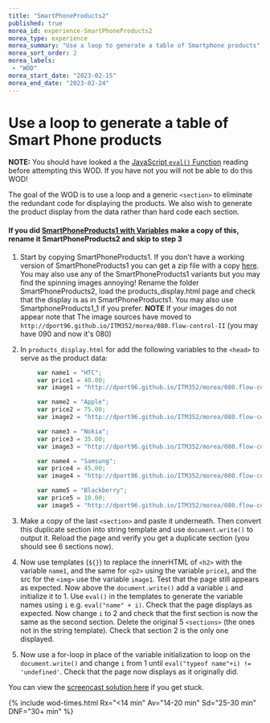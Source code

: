```yaml
--- 
title: "SmartPhoneProducts2" 
published: true 
morea_id: experience-SmartPhoneProducts2
morea_type: experience 
morea_summary: "Use a loop to generate a table of Smartphone products"
morea_sort_order: 2 
morea_labels:
 - "WOD"
morea_start_date: "2023-02-15"
morea_end_date: "2023-02-24"
---
```


# Use a loop to generate a table of Smart Phone products

**NOTE:** You should have looked a the [JavaScript `eval()` Function](https://www.w3schools.com/jsref/jsref_eval.asp) reading before attempting this WOD. If you have not you will not be able to do this WOD!

The goal of the WOD is to use a loop and a generic `<section>` to eliminate the redundant code for displaying the products. We also wish to generate the product display from the data rather than hard code each section.

#### If you did [SmartPhoneProducts1 with Variables](../050.variables_data_types/experience-SmartPhoneProducts1_variables.html) make a copy of this, rename it SmartPhoneProducts2 and skip to step 3

1. Start by copying SmartPhoneProducts1. If you don't have a working version of SmartPhoneProducts1 you can get a zip file with a copy [here](../040.dynamic-web-pages/SmartPhoneProducts1.zip). You may also use any of the SmartPhoneProducts1 variants but you may find the spinning images annoying! Rename the folder SmartPhoneProducts2, load the products_display.html page and check that the  display is as in SmartPhoneProducts1. You may also use SmartphoneProducts1_1 if you prefer. **NOTE** If your images do not appear note that The image sources have moved to `http://dport96.github.io/ITM352/morea/080.flow-control-II` (you may have 090 and now it's 080)

2. In `products_display.html` for add the following variables to the `<head>` to serve as the product data:
```Javascript
        var name1 = "HTC";
        var price1 = 40.00;
        var image1 = "http://dport96.github.io/ITM352/morea/080.flow-control-II/HTC.jpg";

        var name2 = "Apple";
        var price2 = 75.00;
        var image2 = "http://dport96.github.io/ITM352/morea/080.flow-control-II/iphone-3gs.jpg";

        var name3 = "Nokia";
        var price3 = 35.00;
        var image3 = "http://dport96.github.io/ITM352/morea/080.flow-control-II/Nokia.jpg";

        var name4 = "Samsung";
        var price4 = 45.00;
        var image4 = "http://dport96.github.io/ITM352/morea/080.flow-control-II/Samsung.jpg";

        var name5 = "Blackberry";
        var price5 = 10.00;
        var image5 = "http://dport96.github.io/ITM352/morea/080.flow-control-II/Blackberry.jpg";
```

3. Make a copy of the last `<section>` and paste it underneath. Then convert this duplicate section into string template and use `document.write()` to output it. Reload the page and verify you get a duplicate section (you should see 6 sections now).

4. Now use templates (`${}`) to replace the innerHTML of `<h2>` with the variable `name1`, and the same for `<p2>` using the variable `price1`, and the src for the `<img>` use the variable `image1`. Test that the page still appears as expected. Now above the `document.write()` add a variable `i` and initialize it to 1. Use `eval()` in the templates to generate the variable names using `i` e.g.   `eval("name" + i)`. Check that the page displays as expected. Now change `i` to 2 and check that the first section is now the same as the second section. Delete the original 5 `<sections>` (the ones not in the string template). Check that section 2 is the only one displayed. 

5. Now use a for-loop in place of the variable initialization to loop on the `document.write()` and change `i` from 1 until `eval("typeof name"+i) != 'undefined'`. Check that the page now displays as it originally did.  

You can view the [screencast solution here](https://youtu.be/Ob7nYOB5eZQ) if you get stuck.  

{% include wod-times.html Rx="<14 min" Av="14-20 min" Sd="25-30 min" DNF="30+ min" %}


